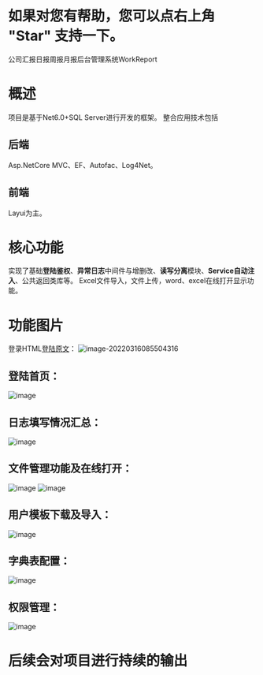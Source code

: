 # 如果对您有帮助，您可以点右上角 "Star" 支持一下。

公司汇报日报周报月报后台管理系统WorkReport

# 概述

项目是基于Net6.0+SQL Server进行开发的框架。
整合应用技术包括

## 后端

Asp.NetCore MVC、EF、Autofac、Log4Net。

## 前端

Layui为主。

# 核心功能

实现了基础**登陆鉴权**、**异常日志**中间件与增删改、**读写分离**模块、**Service自动注入**、公共返回类库等。
Excel文件导入，文件上传，word、excel在线打开显示功能。

# 功能图片

登录HTML[登陆原文](http://www.uimaker.com/uimakerdown/logindesign/137243.html)：
![image-20220316085504316](https://user-images.githubusercontent.com/39639296/158498249-ce8be49a-8208-43d3-ada3-57b9c2c52eed.png)
## 登陆首页：
![image](https://user-images.githubusercontent.com/39639296/163533534-3294eefc-32cd-4ae6-a179-0d706369a13d.png)
## 日志填写情况汇总：
![image](https://user-images.githubusercontent.com/39639296/163534572-7d156b3e-a165-4752-a286-575b650f5642.png)
## 文件管理功能及在线打开：
![image](https://user-images.githubusercontent.com/39639296/163535711-11dc1fdc-8319-4ba4-8270-dcbe6f575ef3.png)
![image](https://user-images.githubusercontent.com/39639296/163535870-fc35a2a2-acba-4e74-ad4b-38fb50e5012e.png)
## 用户模板下载及导入：
![image](https://user-images.githubusercontent.com/39639296/163536220-44b4eb6c-d4bc-43cd-aea9-cf58ccdd52c0.png)
## 字典表配置：
![image](https://user-images.githubusercontent.com/39639296/163536375-1414489d-bd6b-478d-8e9c-5a65d03ddf2c.png)
## 权限管理：
![image](https://user-images.githubusercontent.com/39639296/163536532-856b3810-23b7-4941-a298-ebd95d7c224c.png)

# 后续会对项目进行持续的输出
